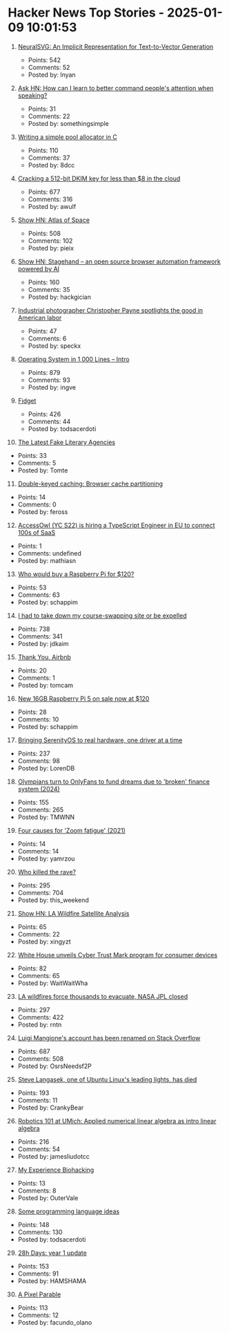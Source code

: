 # Hacker News Top Stories - 2025-01-09 10:01:53

1. [NeuralSVG: An Implicit Representation for Text-to-Vector Generation](https://sagipolaczek.github.io/NeuralSVG/)
   - Points: 542
   - Comments: 52
   - Posted by: lnyan

2. [Ask HN: How can I learn to better command people's attention when speaking?](undefined)
   - Points: 31
   - Comments: 22
   - Posted by: somethingsimple

3. [Writing a simple pool allocator in C](https://8dcc.github.io/programming/pool-allocator.html)
   - Points: 110
   - Comments: 37
   - Posted by: 8dcc

4. [Cracking a 512-bit DKIM key for less than $8 in the cloud](https://dmarcchecker.app/articles/crack-512-bit-dkim-rsa-key)
   - Points: 677
   - Comments: 316
   - Posted by: awulf

5. [Show HN: Atlas of Space](https://atlasof.space/)
   - Points: 508
   - Comments: 102
   - Posted by: pieix

6. [Show HN: Stagehand – an open source browser automation framework powered by AI](https://github.com/browserbase/stagehand)
   - Points: 160
   - Comments: 35
   - Posted by: hackgician

7. [Industrial photographer Christopher Payne spotlights the good in American labor](https://www.scopeofwork.net/the-honorable-parts/)
   - Points: 47
   - Comments: 6
   - Posted by: speckx

8. [Operating System in 1,000 Lines – Intro](https://operating-system-in-1000-lines.vercel.app/en)
   - Points: 879
   - Comments: 93
   - Posted by: ingve

9. [Fidget](https://www.mattkeeter.com/projects/fidget/)
   - Points: 426
   - Comments: 44
   - Posted by: todsacerdoti

10. [The Latest Fake Literary Agencies](https://writerbeware.blog/2024/08/16/the-latest-fake-literary-agencies/)
   - Points: 33
   - Comments: 5
   - Posted by: Tomte

11. [Double-keyed caching: Browser cache partitioning](https://addyosmani.com/blog/double-keyed-caching/)
   - Points: 14
   - Comments: 0
   - Posted by: feross

12. [AccessOwl (YC S22) is hiring a TypeScript Engineer in EU to connect 100s of SaaS](https://www.ycombinator.com/companies/accessowl/jobs/cziclTH-senior-software-engineer-typescript-focus)
   - Points: 1
   - Comments: undefined
   - Posted by: mathiasn

13. [Who would buy a Raspberry Pi for $120?](https://www.jeffgeerling.com/blog/2025/who-would-buy-raspberry-pi-120)
   - Points: 53
   - Comments: 63
   - Posted by: schappim

14. [I had to take down my course-swapping site or be expelled](https://www.linkedin.com/posts/jdkaim_github-jdkaimhuskyswap-huskyswap-project-activity-7282609173316415488-1jdb)
   - Points: 738
   - Comments: 341
   - Posted by: jdkaim

15. [Thank You, Airbnb](https://twitter.com/anammostarac/status/1876872587738833184)
   - Points: 20
   - Comments: 1
   - Posted by: tomcam

16. [New 16GB Raspberry Pi 5 on sale now at $120](https://www.raspberrypi.com/news/16gb-raspberry-pi-5-on-sale-now-at-120/)
   - Points: 28
   - Comments: 10
   - Posted by: schappim

17. [Bringing SerenityOS to real hardware, one driver at a time](https://sdomi.pl/weblog/23-serenityos-realhw/)
   - Points: 237
   - Comments: 98
   - Posted by: LorenDB

18. [Olympians turn to OnlyFans to fund dreams due to 'broken' finance system (2024)](https://www.cbc.ca/sports/olympics/summer/athletics/onlyfans-alysha-newman-canada-olympics-1.7290724)
   - Points: 155
   - Comments: 265
   - Posted by: TMWNN

19. [Four causes for 'Zoom fatigue' (2021)](https://news.stanford.edu/stories/2021/02/four-causes-zoom-fatigue-solutions)
   - Points: 14
   - Comments: 14
   - Posted by: yamrzou

20. [Who killed the rave?](https://www.ft.com/content/2138e940-0c81-44b0-87a7-325f278413e1)
   - Points: 295
   - Comments: 704
   - Posted by: this_weekend

21. [Show HN: LA Wildfire Satellite Analysis](https://github.com/xingyzt/fire)
   - Points: 65
   - Comments: 22
   - Posted by: xingyzt

22. [White House unveils Cyber Trust Mark program for consumer devices](https://www.nextgov.com/cybersecurity/2025/01/white-house-unveils-cyber-trust-mark-program-consumer-devices/401991/)
   - Points: 82
   - Comments: 65
   - Posted by: WaitWaitWha

23. [LA wildfires force thousands to evacuate, NASA JPL closed](https://www.theregister.com/2025/01/08/los_angeles_fires_jpl/)
   - Points: 297
   - Comments: 422
   - Posted by: rntn

24. [Luigi Mangione's account has been renamed on Stack Overflow](https://substack.evancarroll.com/p/the-erasure-of-luigi-mangione)
   - Points: 687
   - Comments: 508
   - Posted by: OsrsNeedsf2P

25. [Steve Langasek, one of Ubuntu Linux's leading lights, has died](https://thenewstack.io/steve-langasek-one-of-ubuntu-linuxs-leading-lights-has-died/)
   - Points: 193
   - Comments: 11
   - Posted by: CrankyBear

26. [Robotics 101 at UMich: Applied numerical linear algebra as intro linear algebra](https://robotics.umich.edu/academics/courses/course-offerings/rob101-fall-2020/)
   - Points: 216
   - Comments: 54
   - Posted by: jamesliudotcc

27. [My Experience Biohacking](https://vale.rocks/posts/my-experience-biohacking)
   - Points: 13
   - Comments: 8
   - Posted by: OuterVale

28. [Some programming language ideas](https://jerf.org/iri/post/2025/programming_language_ideas/)
   - Points: 148
   - Comments: 130
   - Posted by: todsacerdoti

29. [28h Days: year 1 update](https://sidhion.com/blog/28h_days_update_1/)
   - Points: 153
   - Comments: 91
   - Posted by: HAMSHAMA

30. [A Pixel Parable](https://olano.dev/blog/a-pixel-parable/)
   - Points: 113
   - Comments: 12
   - Posted by: facundo_olano

